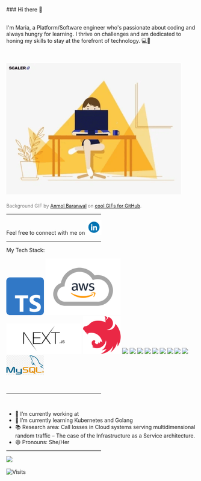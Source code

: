 <div align="left">
### Hi there 👋
<br><br>
<p>I'm Maria, a Platform/Software engineer who's passionate about coding and always hungry for learning. I thrive on challenges and am dedicated to honing my skills to stay at the forefront of technology. 💻🚀</p>
<br>
<figure style="text-align:left; margin-left:0; max-width:fit-content;">
  <picture style="display:block;">
    <source media="(prefers-color-scheme: dark)" srcset="./assets/she-codes.gif">
    <source media="(prefers-color-scheme: light)" srcset="./assets/she-codes.gif">
    <img alt="girl saying hello while coding" src="./assets/she-codes.gif" style="display:block;">
  </picture>
 <br/>
  <figcaption style="font-size:0.9em; color:gray; margin-top:6px; display:block;">
    Background GIF by <a href="https://github.com/Anmol-Baranwal">Anmol Baranwal</a> 
    on <a href="https://github.com/Anmol-Baranwal/Cool-GIFs-For-GitHub?tab=readme-ov-file">cool GIFs for GitHub</a>.
  </figcaption>
</figure>

<hr style="width:50%;text-align:left;margin-left:0">
<p>Feel free to connect with me on
<a href="https://www.linkedin.com/in/mariakourtesi/">
<img src="./assets/linkedin.gif"width="40">
</a>
</p>
<hr style="width:50%;text-align:left;margin-left:0">
<p>
 My Tech Stack: 
<p>
<div align="left">
<img src="./assets/typescript.png" width="100">
<img src="./assets/aws-logo.png" width="200">
<img src="./assets/nextjs-logo.jpg" width="200">
<img src="./assets/nestjs-icon.svg" width="100">
<img src="https://user-images.githubusercontent.com/74038190/212257454-16e3712e-945a-4ca2-b238-408ad0bf87e6.gif" width="100">
<img src="https://user-images.githubusercontent.com/74038190/212257472-08e52665-c503-4bd9-aa20-f5a4dae769b5.gif" width="100">
<img src="https://user-images.githubusercontent.com/74038190/212257468-1e9a91f1-b626-4baa-b15d-5c385dfa7ed2.gif" width="100">
<img src="https://user-images.githubusercontent.com/74038190/212257465-7ce8d493-cac5-494e-982a-5a9deb852c4b.gif" width="100">
<img src="https://github.com/Anmol-Baranwal/Cool-GIFs-For-GitHub/assets/74038190/1a797f46-efe4-41e6-9e75-5303e1bbcbfa" width="100">
<img src="https://github.com/Anmol-Baranwal/Cool-GIFs-For-GitHub/assets/74038190/29fd6286-4e7b-4d6c-818f-c4765d5e39a9" width="100">
<img src="https://github.com/Anmol-Baranwal/Cool-GIFs-For-GitHub/assets/74038190/67f477ed-6624-42da-99f0-1a7b1a16eecb" width="100">
<img src="https://github.com/Anmol-Baranwal/Cool-GIFs-For-GitHub/assets/74038190/3fb2cdf6-8920-462e-87a4-95af376418aa" width="100">
<img src="https://github.com/Anmol-Baranwal/Cool-GIFs-For-GitHub/assets/74038190/398b19b1-9aae-4c1f-8bc0-d172a2c08d68" width="100">
<img src="./assets/mysql.jpg" width="100">
</div>
 </p>
<br>
<hr style="width:50%;text-align:left;margin-left:0">
<br>

- 🔭 I’m currently working at <a href=""></a>
- 🌱 I’m currently learning Kubernetes and Golang
- 📚 Research area: Call losses in Cloud systems serving multidimensional random traffic – The case of the Infrastructure as a Service architecture.
- 😄 Pronouns: She/Her
<hr style="width:50%;text-align:left;margin-left:0">
</div>
<img src="https://user-images.githubusercontent.com/74038190/212750155-3ceddfbd-19d3-40a3-87af-8d329c8323c4.gif" width="500">

![Visits](https://api.visitorbadge.io/api/VisitorHit?user=mariakourtesi&repo=github-visitors-badge&countColor=%237B1E7A)
